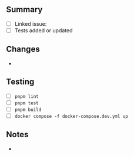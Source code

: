 ## Summary
- [ ] Linked issue: 
- [ ] Tests added or updated

## Changes
- 

## Testing
- [ ] `pnpm lint`
- [ ] `pnpm test`
- [ ] `pnpm build`
- [ ] `docker compose -f docker-compose.dev.yml up`

## Notes
- 
